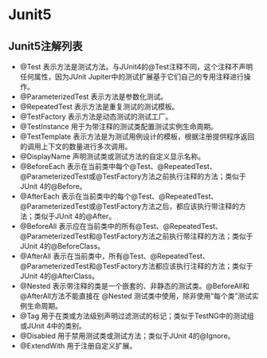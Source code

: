 # Junit5

## Junit5注解列表

- @Test 表示方法是测试方法。与JUnit4的@Test注释不同，这个注释不声明任何属性，因为JUnit Jupiter中的测试扩展基于它们自己的专用注释进行操作。
- @ParameterizedTest 表示方法是参数化测试。
- @RepeatedTest 表示方法是重复测试的测试模板。
- @TestFactory 表示方法是动态测试的测试工厂。
- @TestInstance 用于为带注释的测试类配置测试实例生命周期。
- @TestTemplate 表示方法是为测试用例设计的模板，根据注册提供程序返回的调用上下文的数量进行多次调用。
- @DisplayName 声明测试类或测试方法的自定义显示名称。
- @BeforeEach 表示在当前类中每个@Test、@RepeatedTest、@ParameterizedTest或@TestFactory方法之前执行注释的方法；类似于JUnit 4的@Before。
- @AfterEach 表示在当前类中的每个@Test、@RepeatedTest、@ParameterizedTest或@TestFactory方法之后，都应该执行带注释的方法；类似于JUnit 4的@After。
- @BeforeAll 表示应在当前类中的所有@Test、@RepeatedTest、@ParameterizedTest和@TestFactory方法之前执行带注释的方法；类似于JUnit 4的@BeforeClass。
- @AfterAll 表示在当前类中，所有@Test、@RepeatedTest、@ParameterizedTest和@TestFactory方法都应该执行注释的方法；类似于JUnit 4的@AfterClass。
- @Nested 表示带注释的类是一个嵌套的、非静态的测试类。@BeforeAll和@AfterAll方法不能直接在 @Nested 测试类中使用，除非使用“每个类”测试实例生命周期。
- @Tag 用于在类或方法级别声明过滤测试的标记；类似于TestNG中的测试组或JUnit 4中的类别。
- @Disabled 用于禁用测试类或测试方法；类似于JUnit 4的@Ignore。
- @ExtendWith 用于注册自定义扩展。